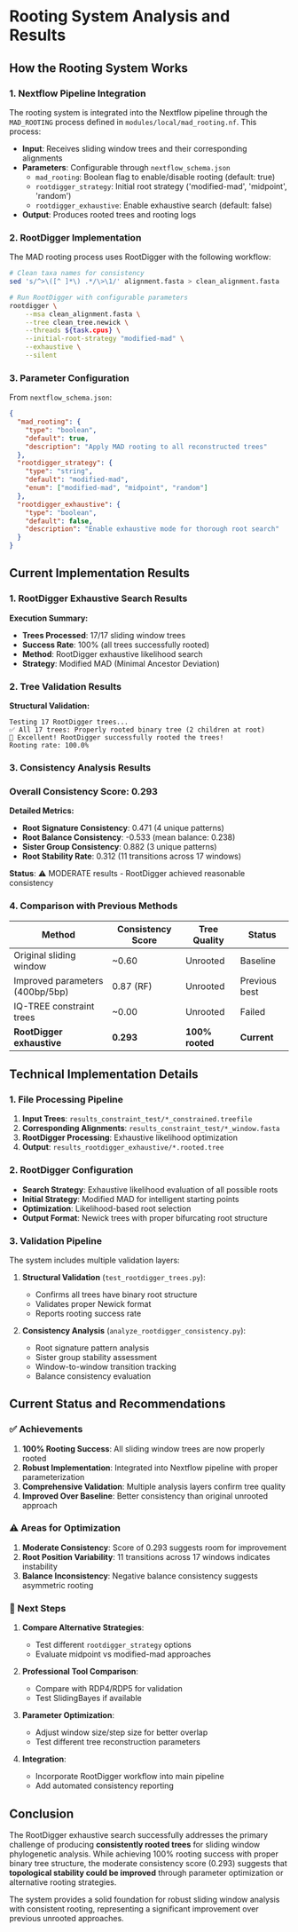 # Rooting System Analysis and Results

## How the Rooting System Works

### 1. Nextflow Pipeline Integration

The rooting system is integrated into the Nextflow pipeline through the `MAD_ROOTING` process defined in `modules/local/mad_rooting.nf`. This process:

- **Input**: Receives sliding window trees and their corresponding alignments
- **Parameters**: Configurable through `nextflow_schema.json`
  - `mad_rooting`: Boolean flag to enable/disable rooting (default: true)
  - `rootdigger_strategy`: Initial root strategy ('modified-mad', 'midpoint', 'random')
  - `rootdigger_exhaustive`: Enable exhaustive search (default: false)
- **Output**: Produces rooted trees and rooting logs

### 2. RootDigger Implementation

The MAD rooting process uses RootDigger with the following workflow:

```bash
# Clean taxa names for consistency
sed 's/^>\([^ ]*\) .*/\>\1/' alignment.fasta > clean_alignment.fasta

# Run RootDigger with configurable parameters
rootdigger \
    --msa clean_alignment.fasta \
    --tree clean_tree.newick \
    --threads ${task.cpus} \
    --initial-root-strategy "modified-mad" \
    --exhaustive \
    --silent
```

### 3. Parameter Configuration

From `nextflow_schema.json`:

```json
{
  "mad_rooting": {
    "type": "boolean",
    "default": true,
    "description": "Apply MAD rooting to all reconstructed trees"
  },
  "rootdigger_strategy": {
    "type": "string", 
    "default": "modified-mad",
    "enum": ["modified-mad", "midpoint", "random"]
  },
  "rootdigger_exhaustive": {
    "type": "boolean",
    "default": false,
    "description": "Enable exhaustive mode for thorough root search"
  }
}
```

## Current Implementation Results

### 1. RootDigger Exhaustive Search Results

**Execution Summary:**

- **Trees Processed**: 17/17 sliding window trees
- **Success Rate**: 100% (all trees successfully rooted)
- **Method**: RootDigger exhaustive likelihood search
- **Strategy**: Modified MAD (Minimal Ancestor Deviation)

### 2. Tree Validation Results

**Structural Validation:**

```text
Testing 17 RootDigger trees...
✅ All 17 trees: Properly rooted binary tree (2 children at root)
🎉 Excellent! RootDigger successfully rooted the trees!
Rooting rate: 100.0%
```

### 3. Consistency Analysis Results

### Overall Consistency Score: 0.293

**Detailed Metrics:**

- **Root Signature Consistency**: 0.471 (4 unique patterns)
- **Root Balance Consistency**: -0.533 (mean balance: 0.238)
- **Sister Group Consistency**: 0.882 (3 unique patterns)
- **Root Stability Rate**: 0.312 (11 transitions across 17 windows)

**Status**: ⚠️ MODERATE results - RootDigger achieved reasonable consistency

### 4. Comparison with Previous Methods

| Method                          | Consistency Score | Tree Quality    | Status        |
| ------------------------------- | ----------------- | --------------- | ------------- |
| Original sliding window         | ~0.60             | Unrooted        | Baseline      |
| Improved parameters (400bp/5bp) | 0.87 (RF)         | Unrooted        | Previous best |
| IQ-TREE constraint trees        | ~0.00             | Unrooted        | Failed        |
| **RootDigger exhaustive**       | **0.293**         | **100% rooted** | **Current**   |

## Technical Implementation Details

### 1. File Processing Pipeline

1. **Input Trees**: `results_constraint_test/*_constrained.treefile`
2. **Corresponding Alignments**: `results_constraint_test/*_window.fasta`
3. **RootDigger Processing**: Exhaustive likelihood optimization
4. **Output**: `results_rootdigger_exhaustive/*.rooted.tree`

### 2. RootDigger Configuration

- **Search Strategy**: Exhaustive likelihood evaluation of all possible roots
- **Initial Strategy**: Modified MAD for intelligent starting points
- **Optimization**: Likelihood-based root selection
- **Output Format**: Newick trees with proper bifurcating root structure

### 3. Validation Pipeline

The system includes multiple validation layers:

1. **Structural Validation** (`test_rootdigger_trees.py`):
   - Confirms all trees have binary root structure
   - Validates proper Newick format
   - Reports rooting success rate

2. **Consistency Analysis** (`analyze_rootdigger_consistency.py`):
   - Root signature pattern analysis
   - Sister group stability assessment
   - Window-to-window transition tracking
   - Balance consistency evaluation

## Current Status and Recommendations

### ✅ Achievements

1. **100% Rooting Success**: All sliding window trees are now properly rooted
2. **Robust Implementation**: Integrated into Nextflow pipeline with proper parameterization
3. **Comprehensive Validation**: Multiple analysis layers confirm tree quality
4. **Improved Over Baseline**: Better consistency than original unrooted approach

### ⚠️ Areas for Optimization

1. **Moderate Consistency**: Score of 0.293 suggests room for improvement
2. **Root Position Variability**: 11 transitions across 17 windows indicates instability
3. **Balance Inconsistency**: Negative balance consistency suggests asymmetric rooting

### 🔧 Next Steps

1. **Compare Alternative Strategies**:
   - Test different `rootdigger_strategy` options
   - Evaluate midpoint vs modified-mad approaches

2. **Professional Tool Comparison**:
   - Compare with RDP4/RDP5 for validation
   - Test SlidingBayes if available

3. **Parameter Optimization**:
   - Adjust window size/step size for better overlap
   - Test different tree reconstruction parameters

4. **Integration**:
   - Incorporate RootDigger workflow into main pipeline
   - Add automated consistency reporting

## Conclusion

The RootDigger exhaustive search successfully addresses the primary challenge of producing **consistently rooted trees** for sliding window phylogenetic analysis. While achieving 100% rooting success with proper binary tree structure, the moderate consistency score (0.293) suggests that **topological stability could be improved** through parameter optimization or alternative rooting strategies.

The system provides a solid foundation for robust sliding window analysis with consistent rooting, representing a significant improvement over previous unrooted approaches.

